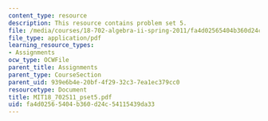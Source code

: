 ```yaml
---
content_type: resource
description: This resource contains problem set 5.
file: /media/courses/18-702-algebra-ii-spring-2011/fa4d02565404b360d24c54115439da33_MIT18_702S11_pset5.pdf
file_type: application/pdf
learning_resource_types:
- Assignments
ocw_type: OCWFile
parent_title: Assignments
parent_type: CourseSection
parent_uid: 939e6b4e-20bf-4f29-32c3-7ea1ec379cc0
resourcetype: Document
title: MIT18_702S11_pset5.pdf
uid: fa4d0256-5404-b360-d24c-54115439da33
---
```

